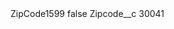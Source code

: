 <?xml version="1.0" encoding="UTF-8"?>
<CustomMetadata xmlns="http://soap.sforce.com/2006/04/metadata" xmlns:xsi="http://www.w3.org/2001/XMLSchema-instance" xmlns:xsd="http://www.w3.org/2001/XMLSchema">
    <label>ZipCode1599</label>
    <protected>false</protected>
    <values>
        <field>Zipcode__c</field>
        <value xsi:type="xsd:string">30041</value>
    </values>
</CustomMetadata>

